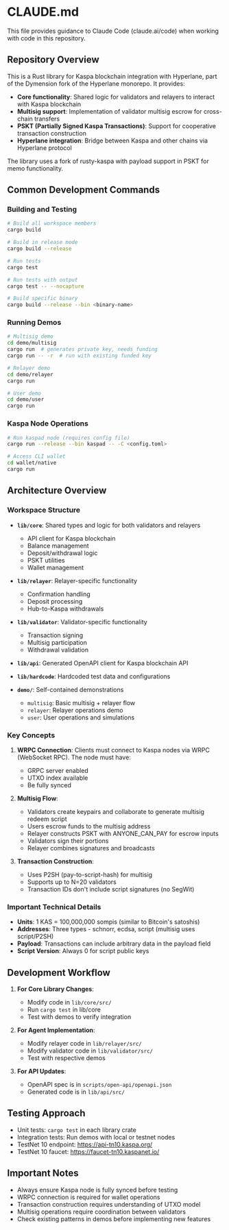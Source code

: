 # CLAUDE.md

This file provides guidance to Claude Code (claude.ai/code) when working with code in this repository.

## Repository Overview

This is a Rust library for Kaspa blockchain integration with Hyperlane, part of the Dymension fork of the Hyperlane monorepo. It provides:

- **Core functionality**: Shared logic for validators and relayers to interact with Kaspa blockchain
- **Multisig support**: Implementation of validator multisig escrow for cross-chain transfers
- **PSKT (Partially Signed Kaspa Transactions)**: Support for cooperative transaction construction
- **Hyperlane integration**: Bridge between Kaspa and other chains via Hyperlane protocol

The library uses a fork of rusty-kaspa with payload support in PSKT for memo functionality.

## Common Development Commands

### Building and Testing

```bash
# Build all workspace members
cargo build

# Build in release mode
cargo build --release

# Run tests
cargo test

# Run tests with output
cargo test -- --nocapture

# Build specific binary
cargo build --release --bin <binary-name>
```

### Running Demos

```bash
# Multisig demo
cd demo/multisig
cargo run  # generates private key, needs funding
cargo run -- -r  # run with existing funded key

# Relayer demo
cd demo/relayer
cargo run

# User demo
cd demo/user
cargo run
```

### Kaspa Node Operations

```bash
# Run kaspad node (requires config file)
cargo run --release --bin kaspad -- -C <config.toml>

# Access CLI wallet
cd wallet/native
cargo run
```

## Architecture Overview

### Workspace Structure

- **`lib/core`**: Shared types and logic for both validators and relayers
  - API client for Kaspa blockchain
  - Balance management
  - Deposit/withdrawal logic
  - PSKT utilities
  - Wallet management

- **`lib/relayer`**: Relayer-specific functionality
  - Confirmation handling
  - Deposit processing
  - Hub-to-Kaspa withdrawals

- **`lib/validator`**: Validator-specific functionality
  - Transaction signing
  - Multisig participation
  - Withdrawal validation

- **`lib/api`**: Generated OpenAPI client for Kaspa blockchain API

- **`lib/hardcode`**: Hardcoded test data and configurations

- **`demo/`**: Self-contained demonstrations
  - `multisig`: Basic multisig + relayer flow
  - `relayer`: Relayer operations demo
  - `user`: User operations and simulations

### Key Concepts

1. **WRPC Connection**: Clients must connect to Kaspa nodes via WRPC (WebSocket RPC). The node must have:
   - GRPC server enabled
   - UTXO index available
   - Be fully synced

2. **Multisig Flow**:
   - Validators create keypairs and collaborate to generate multisig redeem script
   - Users escrow funds to the multisig address
   - Relayer constructs PSKT with ANYONE_CAN_PAY for escrow inputs
   - Validators sign their portions
   - Relayer combines signatures and broadcasts

3. **Transaction Construction**:
   - Uses P2SH (pay-to-script-hash) for multisig
   - Supports up to N=20 validators
   - Transaction IDs don't include script signatures (no SegWit)

### Important Technical Details

- **Units**: 1 KAS = 100,000,000 sompis (similar to Bitcoin's satoshis)
- **Addresses**: Three types - schnorr, ecdsa, script (multisig uses script/P2SH)
- **Payload**: Transactions can include arbitrary data in the payload field
- **Script Version**: Always 0 for script public keys

## Development Workflow

1. **For Core Library Changes**:
   - Modify code in `lib/core/src/`
   - Run `cargo test` in lib/core
   - Test with demos to verify integration

2. **For Agent Implementation**:
   - Modify relayer code in `lib/relayer/src/`
   - Modify validator code in `lib/validator/src/`
   - Test with respective demos

3. **For API Updates**:
   - OpenAPI spec is in `scripts/open-api/openapi.json`
   - Generated code is in `lib/api/src/`

## Testing Approach

- Unit tests: `cargo test` in each library crate
- Integration tests: Run demos with local or testnet nodes
- TestNet 10 endpoint: https://api-tn10.kaspa.org/
- TestNet 10 faucet: https://faucet-tn10.kaspanet.io/

## Important Notes

- Always ensure Kaspa node is fully synced before testing
- WRPC connection is required for wallet operations
- Transaction construction requires understanding of UTXO model
- Multisig operations require coordination between validators
- Check existing patterns in demos before implementing new features